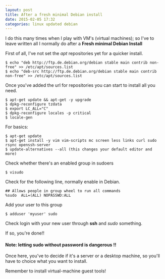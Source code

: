 ```yaml
---
layout: post
title: After a fresh minimal Debian install
date: 2015-02-05 17:32
categories: linux updated debian
---
```


I do this many times when I play with VM's (virtual machines); so I've to leave written all I normally do after a **Fresh minimal Debian Install** 

First of all, I've not set the *apt* repositories yet for a quicker install. 

	$ echo "deb http://ftp.de.debian.org/debian stable main contrib non-free" >> /etc/apt/sources.list
	$ echo "deb-src http://ftp.de.debian.org/debian stable main contrib non-free" >> /etc/apt/sources.list

Once you've added the url for repositories you can start to install all you need.

```
$ apt-get update && apt-get -y upgrade
$ dpkg-reconfigure tzdata
$ export LC_ALL="C"
$ dpkg-reconfigure locales -p critical
$ locale-gen
```

For basics:

```	
$ apt-get update
$ apt-get install -y vim vim-scripts mc screen less links curl sudo rsync openssh-server
$ update-alternatives --all (this changes your default editor and more)
```

Check whether there's an enabled group in sudoers

	$ visudo 
	
Check for the following line, normally enable in Debian.

	## Allows people in group wheel to run all commands
	%sudo  ALL=(ALL) NOPASSWD:ALL
	
Add your user to this group

	$ adduser 'myuser' sudo

Check login with your new user through **ssh** and *sudo* something.

If so, you're done!! 

#### Note: letting sudo without password is dangerous !!

Once here, you've to decide if it's a server or a desktop machine, so you'll have to choice what you want to install.

Remember to install virtual-machine guest tools!
